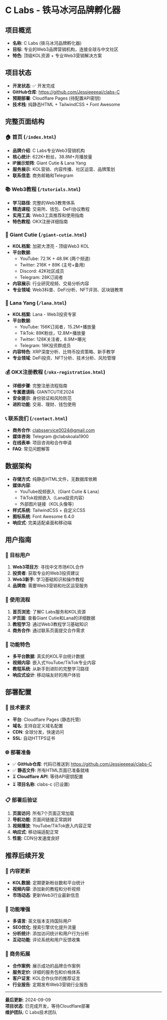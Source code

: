 # C Labs - 铁马冰河品牌孵化器

## 项目概览
- **名称**: C Labs (铁马冰河品牌孵化器)
- **目标**: 专业的Web3品牌营销机构，连接全球与中文社区
- **特色**: 顶级KOL资源 + 专业Web3营销解决方案

## 项目状态
- **开发状态**: ✅ 开发完成
- **GitHub仓库**: https://github.com/Jessieeeeai/clabs-C
- **预期部署**: Cloudflare Pages (待配置API密钥)
- **技术栈**: 纯静态HTML + TailwindCSS + Font Awesome

## 完整页面结构

### 🏠 首页 (`/index.html`)
- **品牌介绍**: C Labs专业Web3营销机构
- **核心统计**: 622K+粉丝，38.8M+月播放量
- **IP展示矩阵**: Giant Cutie & Lana Yang
- **服务展示**: KOL营销、内容传播、社区运营、品牌策划
- **联系信息**: 商务邮箱和Telegram

### 📚 Web3教程 (`/tutorials.html`)
- **学习路径**: 完整的Web3教育体系
- **精选课程**: 交易所、钱包、DeFi协议教程
- **实用工具**: Web3工具推荐和使用指南
- **特色教程**: OKX注册详细指南

### 👑 Giant Cutie (`/giant-cutie.html`)
- **KOL档案**: 加密大漂亮 - 顶级Web3 KOL
- **平台数据**: 
  - YouTube: 72.1K + 48.9K (两个频道)
  - Twitter: 216K + 89K (主号+备用)
  - Discord: 42K社区成员
  - Telegram: 28K订阅者
- **内容展示**: 行业研究视频、交易分析内容
- **专业领域**: Web3科普、DeFi分析、NFT评测、区块链教育

### 🎤 Lana Yang (`/lana.html`)  
- **KOL档案**: Lana - Web3投资专家
- **平台数据**:
  - YouTube: 156K订阅者，15.2M+播放量
  - TikTok: 89K粉丝，12.8M+播放量  
  - Twitter: 128K关注者，8.9M+曝光
  - Telegram: 18K投资群成员
- **内容特色**: XRP深度分析、比特币投资策略、新手教学
- **专业领域**: DeFi投资、NFT分析、技术分析、风险管理

### 💰 OKX注册教程 (`/okx-registration.html`)
- **详细步骤**: 完整注册流程指南
- **专属邀请码**: GIANTCUTIE2024
- **安全提示**: 身份验证和风险防范
- **进阶功能**: 交易、理财、钱包使用

### 📞 联系我们 (`/contact.html`)
- **商务合作**: clabsservice0024@gmail.com
- **媒体咨询**: Telegram @clabskoala1900
- **在线表单**: 项目咨询和合作申请
- **FAQ**: 常见问题解答

## 数据架构
- **存储方式**: 纯静态HTML文件，无数据库依赖
- **媒体内容**: 
  - YouTube视频嵌入（Giant Cutie & Lana）
  - TikTok视频嵌入（Lana投资内容）
  - 外部图片链接（KOL头像等）
- **样式系统**: TailwindCSS + 自定义CSS
- **图标系统**: Font Awesome 6.4.0
- **响应式**: 完美适配桌面和移动端

## 用户指南

### 🎯 目标用户
1. **Web3项目方**: 寻找中文市场KOL合作
2. **投资者**: 获取专业的Web3投资建议  
3. **Web3新手**: 学习基础知识和操作教程
4. **品牌商**: 需要Web3营销和社区运营服务

### 🚀 使用流程
1. **首页浏览**: 了解C Labs服务和KOL资源
2. **IP页面**: 查看Giant Cutie和Lana的详细数据
3. **教程学习**: 通过Web3教程学习基础知识
4. **商务合作**: 通过联系页面提交合作需求

### 📱 功能特色
- **多平台数据**: 真实的KOL平台统计数据
- **视频内容**: 嵌入式YouTube/TikTok专业内容
- **教程系统**: 从新手到进阶的完整学习路径
- **响应式设计**: 移动端友好的用户体验

## 部署配置

### 🔧 技术要求
- **平台**: Cloudflare Pages (静态托管)
- **域名**: 支持自定义域名配置
- **CDN**: 全球分发，快速访问
- **SSL**: 自动HTTPS证书

### 🌐 部署准备
- ✅ **GitHub仓库**: 代码已推送到 https://github.com/Jessieeeeai/clabs-C
- ✅ **静态文件**: 所有HTML页面已准备就绪
- ⏳ **Cloudflare API**: 等待API密钥配置
- ⏳ **项目名称**: clabs-c (已设置)

### 📋 部署后验证
1. **页面访问**: 所有7个页面正常加载
2. **导航功能**: 页面间链接正常跳转
3. **视频播放**: YouTube/TikTok嵌入内容正常
4. **响应式**: 移动端适配正常
5. **性能**: CDN分发速度良好

## 推荐后续开发

### 🔄 内容更新
- **KOL数据**: 定期更新粉丝数和平台统计
- **视频内容**: 添加新的教程和分析视频
- **市场动态**: 更新Web3行业最新信息

### 🎨 功能增强
- **多语言**: 英文版本支持国际用户
- **SEO优化**: 搜索引擎优化提升流量  
- **分析统计**: 添加访问统计和用户行为分析
- **互动功能**: 评论系统和用户反馈收集

### 🤝 商务拓展
- **合作案例**: 展示成功的品牌合作案例
- **服务定价**: 详细的服务包和价格体系
- **客户证言**: KOL合作伙伴的推荐证言
- **行业报告**: 定期发布Web3营销行业报告

---

**最后更新**: 2024-09-09  
**项目状态**: 已完成开发，等待Cloudflare部署  
**维护团队**: C Labs技术团队